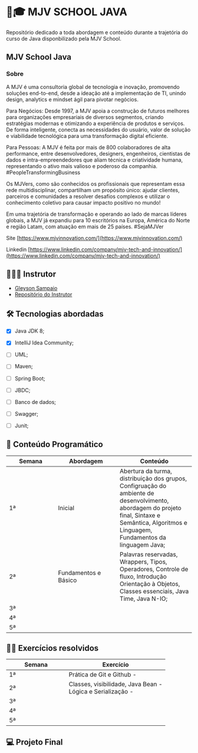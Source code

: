 # 🦉🎓 MJV SCHOOL JAVA
Repositório dedicado a toda abordagem e conteúdo durante a trajetória do curso de Java disponbilizado pela MJV School. 

## MJV School Java

### Sobre

A MJV é uma consultoria global de tecnologia e inovação, promovendo soluções end-to-end, desde a ideação até a implementação de TI, unindo design, analytics e mindset ágil para pivotar negócios.

Para Negócios: Desde 1997, a MJV apoia a construção de futuros melhores para organizações empresariais de diversos segmentos, criando estratégias modernas e otimizando a experiência de produtos e serviços. De forma inteligente, conecta as necessidades do usuário, valor de solução e viabilidade tecnológica para uma transformação digital eficiente.

Para Pessoas: A MJV é feita por mais de 800 colaboradores de alta performance, entre desenvolvedores, designers, engenheiros, cientistas de dados e intra-empreendedores que aliam técnica e criatividade humana, representando o ativo mais valioso e poderoso da companhia. #PeopleTransformingBusiness

Os MJVers, como são conhecidos os profissionais que representam essa rede multidisciplinar, compartilham um propósito único: ajudar clientes, parceiros e comunidades a resolver desafios complexos e utilizar o conhecimento coletivo para causar impacto positivo no mundo!

Em uma trajetória de transformação e operando ao lado de marcas líderes globais, a MJV já expandiu para 10 escritórios na Europa, América do Norte e região Latam, com atuação em mais de 25 países. #SejaMJVer

Site   [https://www.mjvinnovation.com/](https://www.mjvinnovation.com/)

Linkedin [https://www.linkedin.com/company/mjv-tech-and-innovation/](https://www.linkedin.com/company/mjv-tech-and-innovation/)

## 🧑🏽‍🏫 Instrutor

* [Gleyson Sampaio](./#instrutor)
* [Repositório do Instrutor](https://github.com/glysns/mjv-java-school)

## 🛠️ Tecnologias abordadas

- [X] Java JDK 8;

- [X] IntelliJ Idea Community;

- [ ] UML;

- [ ] Maven;

- [ ] Spring Boot;

- [ ] JBDC;

- [ ] Banco de dados;

- [ ] Swagger;

- [ ] Junit;

## 📖 Conteúdo Programático

<table><thead><tr><th width="117">Semana</th><th width="151.33333333333331">Abordagem</th><th>Conteúdo</th></tr></thead><tbody><tr><td>1ª</td><td>Inicial</td><td>Abertura da turma, distribuição dos grupos, Configruação do ambiente de desenvolvimento, abordagem do projeto final, Sintaxe e Semântica, Algoritmos e Linguagem, Fundamentos da linguagem Java;</td></tr><tr><td>2ª</td><td>Fundamentos e Básico</td><td>Palavras reservadas, Wrappers, Tipos, Operadores, Controle de fluxo, Introdução Orientação à Objetos, Classes essenciais, Java Time, Java N-IO;</td></tr><tr><td>3ª</td><td></td><td></td></tr><tr><td>4ª</td><td></td><td></td></tr><tr><td>5ª</td><td></td><td></td></tr></tbody></table>

## 👩‍💻 Exercícios resolvidos

<table><thead><tr><th width="146">Semana</th><th>Exercício</th></tr></thead><tbody><tr><td>1ª</td><td>Prática de Git e Github - </td></tr><tr><td>2ª</td><td>Classes, visibilidade, Java Bean - <br>Lógica e Serialização - </td></tr><tr><td>3ª</td><td></td></tr><tr><td>4ª</td><td></td></tr><tr><td>5ª</td><td></td></tr></tbody></table>

## 💻 Projeto Final

